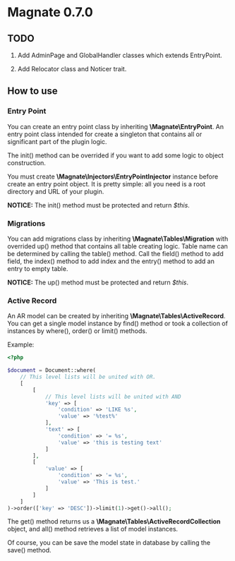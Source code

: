 # Magnate 0.7.0

## TODO

1. Add AdminPage and GlobalHandler classes which extends EntryPoint.

2. Add Relocator class and Noticer trait.

## How to use

### Entry Point

You can create an entry point class by inheriting **\Magnate\EntryPoint**. An entry point class intended for create a singleton that contains all or significant part of the plugin logic.

The init() method can be overrided if you want to add some logic to object construction.

You must create **\Magnate\Injectors\EntryPointInjector** instance before create an entry point object. It is pretty simple: all you need is a root directory and URL of your plugin.

**NOTICE:** The init() method must be protected and return *$this*.

### Migrations

You can add migrations class by inheriting **\Magnate\Tables\Migration** with overrided up() method that contains all table creating logic. Table name can be determined by calling the table() method. Call the field() method to add field, the index() method to add index and the entry() method to add an entry to empty table.

**NOTICE:** The up() method must be protected and return *$this*.

### Active Record

An AR model can be created by inheriting **\Magnate\Tables\ActiveRecord**. You can get a single model instance by find() method or took a collection of instances by where(), order() or limit() methods.

Example:

```php
<?php

$document = Document::where(
    // This level lists will be united with OR.
    [
        [
            // This level lists will be united with AND
            'key' => [
                'condition' => 'LIKE %s',
                'value' => '%test%'
            ],
            'text' => [
                'condition' => '= %s',
                'value' => 'this is testing text'
            ]
        ],
        [
            'value' => [
                'condition' => '= %s',
                'value' => 'This is test.'
            ]
        ]
    ]
)->order(['key' => 'DESC'])->limit(1)->get()->all();

```

The get() method returns us a **\Magnate\Tables\ActiveRecordCollection** object, and all() method retrieves a list of model instances.

Of course, you can be save the model state in database by calling the save() method.
